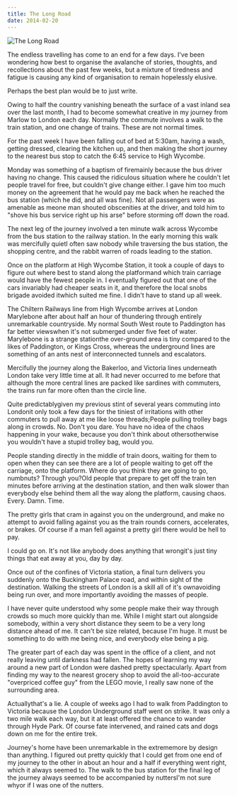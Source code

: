```yaml
---
title: The Long Road
date: 2014-02-20
---
```


![The Long Road](https://source.unsplash.com/X6cChncECA8/1600x900)

The endless travelling has come to an end for a few days. I've been wondering how best to organise the avalanche of stories, thoughts, and recollections about the past few weeks, but a mixture of tiredness and fatigue is causing any kind of organisation to remain hopelessly elusive.

Perhaps the best plan would be to just write.

Owing to half the country vanishing beneath the surface of a vast inland sea over the last month, I had to become somewhat creative in my journey from Marlow to London each day. Normally the commute involves a walk to the train station, and one change of trains. These are not normal times.

For the past week I have been falling out of bed at 5:30am, having a wash, getting dressed, clearing the kitchen up, and then making the short journey to the nearest bus stop to catch the 6:45 service to High Wycombe.

Monday was something of a baptism of firemainly because the bus driver having no change. This caused the ridiculous situation where he couldn't let people travel for free, but couldn't give change either. I gave him too much money on the agreement that he would pay me back when he reached the bus station (which he did, and all was fine). Not all passengers were as amenable as meone man shouted obscenities at the driver, and told him to "shove his bus service right up his arse" before storming off down the road.

The next leg of the journey involved a ten minute walk across Wycombe from the bus station to the railway station. In the early morning this walk was mercifully quietI often saw nobody while traversing the bus station, the shopping centre, and the rabbit warren of roads leading to the station.

Once on the platform at High Wycombe Station, it took a couple of days to figure out where best to stand along the platformand which train carriage would have the fewest people in. I eventually figured out that one of the cars invariably had cheaper seats in it, and therefore the local snobs brigade avoided itwhich suited me fine. I didn't have to stand up all week.

The Chiltern Railways line from High Wycombe arrives at London Marylebone after about half an hour of thundering through entirely unremarkable countryside. My normal South West route to Paddington has far better viewswhen it's not submerged under five feet of water. Marylebone is a strange stationthe over-ground area is tiny compared to the likes of Paddington, or Kings Cross, whereas the underground lines are something of an ants nest of interconnected tunnels and escalators.

Mercifully the journey along the Bakerloo, and Victoria lines underneath London take very little time at all. It had never occurred to me before that although the more central lines are packed like sardines with commuters, the trains run far more often than the circle line.

Quite predictablygiven my previous stint of several years commuting into Londonit only took a few days for the tiniest of irritations with other commuters to pull away at me like loose threads;People pulling trolley bags along in crowds. No. Don't you dare. You have no idea of the chaos happening in your wake, because you don't think about othersotherwise you wouldn't have a stupid trolley bag, would you.

People standing directly in the middle of train doors, waiting for them to open when they can see there are a lot of people waiting to get off the carriage, onto the platform. Where do you think they are going to go, numbnuts? Through you?Old people that prepare to get off the train ten minutes before arriving at the destination station, and then walk slower than everybody else behind them all the way along the platform, causing chaos. Every. Damn. Time.

The pretty girls that cram in against you on the underground, and make no attempt to avoid falling against you as the train rounds corners, accelerates, or brakes. Of course if a man fell against a pretty girl there would be hell to pay.

I could go on. It's not like anybody does anything that wrongit's just tiny things that eat away at you, day by day.

Once out of the confines of Victoria station, a final turn delivers you suddenly onto the Buckingham Palace road, and within sight of the destination. Walking the streets of London is a skill all of it's ownavoiding being run over, and more importantly avoiding the masses of people.

I have never quite understood why some people make their way through crowds so much more quickly than me. While I might start out alongside somebody, within a very short distance they seem to be a very long distance ahead of me. It can't be size related, because I'm huge. It must be something to do with me being nice, and everybody else being a pig.

The greater part of each day was spent in the office of a client, and not really leaving until darkness had fallen. The hopes of learning my way around a new part of London were dashed pretty spectacularly. Apart from finding my way to the nearest grocery shop to avoid the all-too-accurate "overpriced coffee guy" from the LEGO movie, I really saw none of the surrounding area.

Actuallythat's a lie. A couple of weeks ago I had to walk from Paddington to Victoria because the London Underground staff went on strike. It was only a two mile walk each way, but it at least offered the chance to wander through Hyde Park. Of course fate intervened, and rained cats and dogs down on me for the entire trek.

Journey's home have been unremarkable in the extrememore by design than anything. I figured out pretty quickly that I could get from one end of my journey to the other in about an hour and a half if everything went right, which it always seemed to. The walk to the bus station for the final leg of the journey always seemed to be accompanied by nuttersI'm not sure whyor if I was one of the nutters.